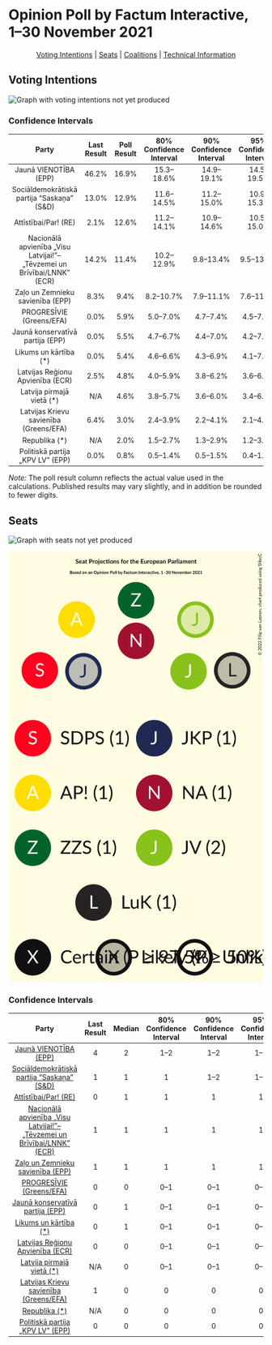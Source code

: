 # Opinion Poll by Factum Interactive, 1–30 November 2021

<p align="center"><a href="#voting-intentions">Voting Intentions</a> | <a href="#seats">Seats</a> | <a href="#coalitions">Coalitions</a> | <a href="#technical-information">Technical Information</a></p>

## Voting Intentions

![Graph with voting intentions not yet produced](2021-11-30-FactumInteractive.png "Voting Intentions")

### Confidence Intervals

| Party | Last Result | Poll Result | 80% Confidence Interval | 90% Confidence Interval | 95% Confidence Interval | 99% Confidence Interval |
|:-----:|:-----------:|:-----------:|:-----------------------:|:-----------------------:|:-----------------------:|:-----------------------:|
| Jaunā VIENOTĪBA (EPP) | 46.2% | 16.9% | 15.3–18.6% |14.9–19.1% |14.5–19.5% |13.8–20.4% |
| Sociāldemokrātiskā partija “Saskaņa” (S&D) | 13.0% | 12.9% | 11.6–14.5% |11.2–15.0% |10.9–15.3% |10.2–16.1% |
| Attīstībai/Par! (RE) | 2.1% | 12.6% | 11.2–14.1% |10.9–14.6% |10.5–15.0% |9.9–15.7% |
| Nacionālā apvienība „Visu Latvijai!”–„Tēvzemei un Brīvībai/LNNK” (ECR) | 14.2% | 11.4% | 10.2–12.9% |9.8–13.4% |9.5–13.7% |8.9–14.5% |
| Zaļo un Zemnieku savienība (EPP) | 8.3% | 9.4% | 8.2–10.7% |7.9–11.1% |7.6–11.5% |7.1–12.2% |
| PROGRESĪVIE (Greens/EFA) | 0.0% | 5.9% | 5.0–7.0% |4.7–7.4% |4.5–7.7% |4.1–8.3% |
| Jaunā konservatīvā partija (EPP) | 0.0% | 5.5% | 4.7–6.7% |4.4–7.0% |4.2–7.3% |3.8–7.8% |
| Likums un kārtība (*) | 0.0% | 5.4% | 4.6–6.6% |4.3–6.9% |4.1–7.1% |3.7–7.7% |
| Latvijas Reģionu Apvienība (ECR) | 2.5% | 4.8% | 4.0–5.9% |3.8–6.2% |3.6–6.5% |3.2–7.0% |
| Latvija pirmajā vietā (*) | N/A | 4.6% | 3.8–5.7% |3.6–6.0% |3.4–6.2% |3.1–6.8% |
| Latvijas Krievu savienība (Greens/EFA) | 6.4% | 3.0% | 2.4–3.9% |2.2–4.1% |2.1–4.4% |1.8–4.8% |
| Republika (*) | N/A | 2.0% | 1.5–2.7% |1.3–2.9% |1.2–3.1% |1.0–3.5% |
| Politiskā partija „KPV LV” (EPP) | 0.0% | 0.8% | 0.5–1.4% |0.5–1.5% |0.4–1.7% |0.3–2.0% |

*Note:* The poll result column reflects the actual value used in the calculations. Published results may vary slightly, and in addition be rounded to fewer digits.

## Seats

![Graph with seats not yet produced](2021-11-30-FactumInteractive-seats.png "Seats")

![Graph with seating plan not yet produced](2021-11-30-FactumInteractive-seating-plan.png "Seating Plan")

### Confidence Intervals

| Party | Last Result | Median | 80% Confidence Interval | 90% Confidence Interval | 95% Confidence Interval | 99% Confidence Interval |
|:-----:|:-----------:|:------:|:-----------------------:|:-----------------------:|:-----------------------:|:-----------------------:|
| <a href="#jaunā-vienotība-(epp)">Jaunā VIENOTĪBA (EPP)</a> | 4 | 2 | 1–2 |1–2 |1–2 |1–2 |
| <a href="#sociāldemokrātiskā-partija-“saskaņa”-(s&d)">Sociāldemokrātiskā partija “Saskaņa” (S&D)</a> | 1 | 1 | 1 |1–2 |1–2 |1–2 |
| <a href="#attīstībai/par!-(re)">Attīstībai/Par! (RE)</a> | 0 | 1 | 1 |1 |1 |1 |
| <a href="#nacionālā-apvienība-„visu-latvijai!”–„tēvzemei-un-brīvībai/lnnk”-(ecr)">Nacionālā apvienība „Visu Latvijai!”–„Tēvzemei un Brīvībai/LNNK” (ECR)</a> | 1 | 1 | 1 |1 |1 |1 |
| <a href="#zaļo-un-zemnieku-savienība-(epp)">Zaļo un Zemnieku savienība (EPP)</a> | 1 | 1 | 1 |1 |1 |1 |
| <a href="#progresīvie-(greens/efa)">PROGRESĪVIE (Greens/EFA)</a> | 0 | 0 | 0–1 |0–1 |0–1 |0–1 |
| <a href="#jaunā-konservatīvā-partija-(epp)">Jaunā konservatīvā partija (EPP)</a> | 0 | 1 | 0–1 |0–1 |0–1 |0–1 |
| <a href="#likums-un-kārtība-(*)">Likums un kārtība (*)</a> | 0 | 1 | 0–1 |0–1 |0–1 |0–1 |
| <a href="#latvijas-reģionu-apvienība-(ecr)">Latvijas Reģionu Apvienība (ECR)</a> | 0 | 0 | 0–1 |0–1 |0–1 |0–1 |
| <a href="#latvija-pirmajā-vietā-(*)">Latvija pirmajā vietā (*)</a> | N/A | 0 | 0–1 |0–1 |0–1 |0–1 |
| <a href="#latvijas-krievu-savienība-(greens/efa)">Latvijas Krievu savienība (Greens/EFA)</a> | 1 | 0 | 0 |0 |0 |0 |
| <a href="#republika-(*)">Republika (*)</a> | N/A | 0 | 0 |0 |0 |0 |
| <a href="#politiskā-partija-„kpv-lv”-(epp)">Politiskā partija „KPV LV” (EPP)</a> | 0 | 0 | 0 |0 |0 |0 |

